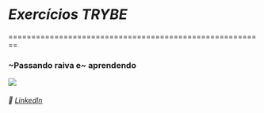 # *Exercícios TRYBE*
========================================================

### ~Passando raiva e~ aprendendo

![](https://i.pinimg.com/originals/c6/dd/43/c6dd43d4562a8e1a7c51ba3bd597eedc.gif)


###### :briefcase: [LinkedIn](https://linkedin.com/in/caealmeida)
